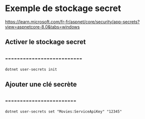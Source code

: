 # Exemple de stockage secret
https://learn.microsoft.com/fr-fr/aspnet/core/security/app-secrets?view=aspnetcore-8.0&tabs=windows

## Activer le stockage secret
## --------------------------

```dotnet user-secrets init```

## Ajouter une clé secrète
## ------------------------

```dotnet user-secrets set "Movies:ServiceApiKey" "12345"```
